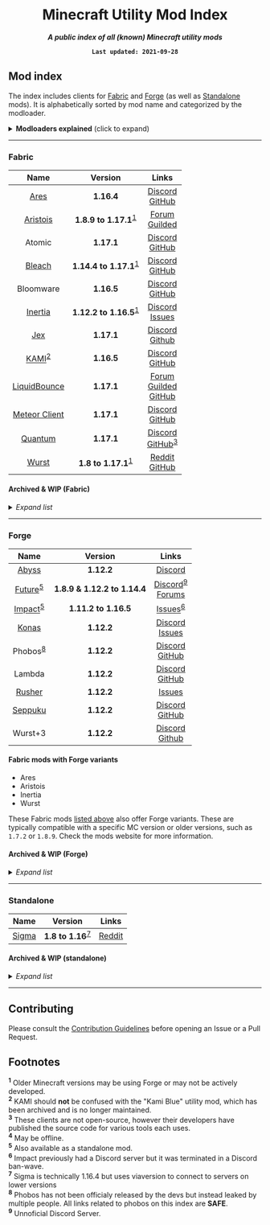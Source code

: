 <div align="center">

Minecraft Utility Mod Index
===
***A public index of all (known) Minecraft utility mods***

**`Last updated: 2021-09-28`**

</div>

## Mod index

The index includes clients for [Fabric](#fabric) and [Forge](#forge) (as well as [Standalone](#standalone) mods). It is alphabetically sorted by mod name and categorized by the modloader.

<details>
<summary><strong>Modloaders explained</strong> (click to expand)</summary>

A modloader is exactly what it sounds like: it loads mods, hence "mod loader". These loaders make it easy for developers to write mods and even easier for players to install mods.

| Modloader | Description | Website |
| :-------: | ----------- | :-----: |
| Fabric | Fabric is a lightweight, experimental modding toolchain for Minecraft. Much newer than Forge. | [Fabric] |
| Forge | Arguably the most popular modding API for Minecraft. Most older (around MC 1.12) mods are written using Forge. Forge does have support for newer MC versions, but developers tend to switch to Fabric for newer MC. | [Forge] |
| Standalone | This is a more primitive method of modding where devs don't use a dedicated modloader, and rather modify the game directly. A popular example of this style is [Optifine], which can be loaded into Minecraft without setting up any other modloaders. | *N/A* |

**Please note:** Forge and Fabric are **not** designed to work alongside eachother. You are free to try it, but don't be surprised if it doesn't work and no one helps you.

[Fabric]: https://www.fabricmc.net/
[Forge]: https://files.minecraftforge.net/
[Optifine]: https://www.optifine.net/

</details>

---
### Fabric

| Name | Version | Links |
| :--: | :-----: | :---: |
| [Ares]          | **1.16.4**           | [Discord][Ares Discord]<br>[GitHub][Ares GitHub] |
| [Aristois]      | **1.8.9 to 1.17.1**<sup>[1]</sup> | [Forum][Aristois forum]<br>[Guilded][Aristois guilded] |
| Atomic          | **1.17.1**             | [Discord][Atomic Discord]<br>[GitHub][Atmoic GitHub] |
| [Bleach]        | **1.14.4 to 1.17.1**<sup>[1]</sup>  | [Discord][Bleach Discord]<br>[GitHub][Bleach GitHub] |
| Bloomware       | **1.16.5**           | [Discord][Bloomware Discord]<br>[GitHub][Bloomware GitHub] |
| [Inertia]       | **1.12.2 to 1.16.5**<sup>[1]</sup> | [Discord][Inertia Discord]<br>[Issues][Inertia Issues] |
| [Jex]           | **1.17.1**             | [Discord][Jex Discord]<br>[Github][Jex GitHub] |
| [KAMI]<sup>[2]</sup> | **1.16.5**      | [Discord][KAMI Discord]<br>[GitHub][KAMI GitHub] |
| [LiquidBounce] | **1.17.1**   | [Forum][Liquid Forum]<br>[Guilded][Liquid Guilded]<br>[GitHub][Liquid GitHub] | 
| [Meteor Client] | **1.17.1**           | [Discord][Meteor Discord]<br>[GitHub][Meteor GitHub] |
| [Quantum]       |  **1.17.1**            | [Discord][Quantum Discord]<br>[GitHub][Quantum GitHub]<sup>[3]</sup> |
| [Wurst]         | **1.8 to 1.17.1**<sup>[1]</sup> | [Reddit][Wurst Reddit]<br>[GitHub][Wurst GitHub] |

[Aristois]: https://aristois.net/
[Aristois forum]: https://discuss.aristois.net/
[Aristois guilded]: https://guilded.gg/Aristois

[Ares]: https://aresclient.org/
[Ares Discord]: https://discord.com/invite/3cdCacJ
[Ares GitHub]: https://github.com/AresClient

[Atomic Discord]: https://discord.gg/rvC7F798xQ 
[Atmoic GitHub]: https://github.com/cornos/Atomic

[Bleach]: https://bleachhack.org/
[Bleach Discord]: https://bleachhack.org/discord
[Bleach GitHub]: https://github.com/BleachDrinker420/BleachHack

[Bloomware Discord]: https://discord.gg/D4G7JN5d7m
[Bloomware Github]: https://github.com/TheFishDevs/Bloomware

[Inertia]: https://inertiaclient.com/
[Inertia Discord]: https://discord.gg/ZyMKgSm
[Inertia Issues]: https://github.com/THEREALWWEFAN231/Inertia

[Jex]: https://jexclient.com
[Jex Discord]: https://discord.gg/msV9ek4Qwt
[Jex GitHub]: https://github.com/DustinRepo/JexClient-main

[KAMI]: https://kamiclient.com
[KAMI Discord]: https://discord.gg/9hvwgeg
[KAMI GitHub]: https://github.com/zeroeightysix/KAMI

[LiquidBounce]: https://liquidbounce.net
[Liquid Forum]: https://forums.ccbluex.net
[Liquid Guilded]: https://www.guilded.gg/CCBlueX
[Liquid GitHub]: https://github.com/CCBlueX/LiquidBounce

[Meteor Client]: https://meteorclient.com/
[Meteor Discord]: https://meteorclient.com/discord
[Meteor GitHub]: https://meteorclient.com/github

[Quantum]: https://quantumclient.org/
[Quantum Discord]: https://quantumclient.org/discord
[Quantum GitHub]: https://quantumclient.org/github

[Wurst]: https://www.wurstclient.net/
[Wurst GitHub]: https://github.com/Wurst-Imperium/Wurst7
[Wurst Reddit]: https://www.reddit.com/r/WurstClient/

#### Archived & WIP (Fabric)
<details>
<summary><em>Expand list</em></summary>

| Name | Version | Links | Status |
| :--: | :-----: | :---: | :----: |
| [beach house]  |  **1.17.1** | [GitHub][beach house GitHub]<sup>[3]</sup> | WIP |
| Bleach epearl edition | **1.16.4** | [Discord][Bleach epearl Discord]<br>[GitHub][Bleach epearl GitHub] | Archived |
| BubbyClient    | **1.16.1**   | [GitHub][Bubby GitHub] | Archived |
| [Cornos]       | **1.16.5**   | [Discord][Cornos Discord]<br>[GitHub][Cornos GitHub] | Archived |
| FaxHax         | **1.16.5**   | [Discord][FaxHax Discord]<br>[GitHub][FaxHax GitHub] | Archived |
| FrostBurn      | **1.17**     | [Discord][FrostBurn Discord]<br>[GitHub][FrostBurn GitHub] | Unknown|
| GS-Fabric      | **1.16.5**   | [GitHub][GS-Fabric] | Archived |
| Lumen          | **1.16.5**   | [GitHub][Lumen GitHub] | Archived |
| MineClient     |  **1.16.5**  | [Discord][MineClient Discord]<br>[Github][MineClient GitHub] | Archived |
| Numa           |  **1.16.5**  | [Forum][Numa Forum]<sup>[4]</sup> | WIP |
| Phobos-1.16    | **1.16.5**   | [Github][Phobos-1.16 GitHub] | Archived |
| Toast Client   | **1.16.5**   | [Discord][Toast Discord]<br>[GitHub][Toast GitHub] | Unknown |


[beach house]: https://beach-house-development.github.io/website/
[beach house GitHub]: https://github.com/beach-house-development
[Bleach epearl Discord]: https://discord.com/invite/WkdpPZ6
[Bleach epearl GitHub]: https://github.com/22s/bleachhack-1.16-epearl-edition
[Bubby GitHub]: https://github.com/BubbyRoosh1/BubbyClient-Fabric-1.16
[Cornos]: https://cornos.cf/
[Cornos Discord]: https://discord.gg/rvC7F798xQ
[Cornos GitHub]: https://github.com/cornos/Cornos
[FaxHax Discord]: https://discord.gg/D6XqgbVGFT
[FaxHax GitHub]: https://github.com/FaxHax/fabric-client
[FrostBurn Discord]: https://discord.gg/XkpYgpfHtc
[FrostBurn GitHub]: https://github.com/evaan/FrostBurn
[GS-Fabric]: https://github.com/IUDevman/gamesense-fabric
[Lumen GitHub]: https://github.com/olliem5/lumen
[MineClient Discord]: https://discord.gg/DC358waTEZ
[MineClient GitHub]: https://github.com/ChiquitaV2/MineClient
[Numa Forum]: https://numaclient.net/
[Phobos-1.16 GitHub]: https://github.com/MOMIN5/Phobos-1.16
  
[Toast Discord]: https://discord.gg/PASHZanfyc
[Toast GitHub]: https://github.com/RemainingToast/ToastClient

</details>

---
### Forge

| Name | Version | Links |
| :--: | :-----: | :---: |
| [Abyss] | **1.12.2** | [Discord][Abyss Discord] |
| [Future]<sup>[5]</sup> | **1.8.9 & 1.12.2 to 1.14.4** | [Discord][Future Discord]<sup>[9]</sup><br>[Forums][Future Forums] |
| [Impact]<sup>[5]</sup> | **1.11.2 to 1.16.5** | [Issues][Impact Issues]<sup>[6]</sup> |
| [Konas] | **1.12.2** | [Discord][Konas Discord]<br>[Issues][Konas Issues] |
| Phobos<sup>[8]</sup> | **1.12.2** | [Discord][Phobos Discord]<br>[GitHub][Phobos Github] |
| Lambda | **1.12.2** | [Discord][Lambda Discord]<br>[GitHub][Lambda GitHub] |
| [Rusher] | **1.12.2** | [Issues][Rusher Issues] |
| [Seppuku] | **1.12.2** | [Discord][Seppuku Discord]<br>[GitHub][Seppuku GitHub] |
| Wurst+3 | **1.12.2** | [Discord][Wurst+3 Discord]<br>[Github][Wurst+3 github] |

#### Fabric mods with Forge variants

- Ares
- Aristois
- Inertia
- Wurst

These Fabric mods [listed above](#fabric) also offer Forge variants. These are typically compatible with a specific MC version or older versions, such as `1.7.2` or `1.8.9`. Check the mods website for more information.


[Future]: https://futureclient.net/
[Future Forums]: https://futureclient.net/forum/
[Future Discord]: https://discord.gg/w6mkdUGv7N

[Abyss]: https://abyssclient.com/
[Abyss Discord]: https://discord.com/invite/2kJV6ZQBgX

[Konas]:https://konasclient.com/
[Konas Discord]: https://discord.com/invite/gpVZ4Y6cpq
[Konas Issues]: https://github.com/DarkiBoi/konas-issues

[Impact]: https://impactclient.net/
[Impact Issues]: https://github.com/ImpactDevelopment/ImpactIssues

[Rusher]: https://rusherhack.org/
[Rusher Issues]: https://github.com/John200410/rusherhack-issues/

[Seppuku]: https://seppuku.pw/
[Seppuku Discord]: https://discord.gg/nf8Dfj4
[Seppuku GitHub]: https://github.com/seppukudevelopment/seppuku

[Wurst+3 GitHub]: https://github.com/WurstPlus/wurst-plus-three
[Wurst+3 Discord]: https://discord.com/invite/hvnZePKQHx

[Phobos Github]: https://github.com/Gopro336/CLEAN_Phobos_1.9.0-BUILDABLE-SRC
[Phobos Discord]: https://discord.gg/VFyKPZrJNG

[Lambda Github]: https://github.com/lambda-client/lambda
[Lambda Discord]: https://discord.com/invite/QjfBxJzE5x


#### Archived & WIP (Forge)
<details>
<summary><em>Expand list</em></summary>

| Name | Version | Links | Status |
| :--: | :-----: | :---: | :----: |
| FiraClient | **1.12.2** | [GitHub][Fira GitHub] | Archived |
| Gamesense | **1.12.2** | [GitHub][OG GS GitHub] | Archived |
| [Kami Blue] | **1.12.2** | [GitHub][KB GitHub] | Archived |
| Luchadora | **1.12.2** | [GitHub][Luchadora GitHub] | Archived |
| Momentum | **1.12.2** | [GitHub][Momentum GitHub] | Archived 
| Past | **1.12.2** | [GitHub][Past GitHub] | Archived |
| [Postman] | **1.12.2** | [GitHub][Postman GitHub] | Archived |

[Fira GitHub]: https://github.com/cout970/FiraClient
[OG GS GitHub]: https://github.com/IUDevman/gamesense-client
[Kami Blue]: https://kamiblue.org/
[KB GitHub]: https://github.com/kami-blue/client
[Luchadora GitHub]: https://github.com/x4e/Luchadora
[Momentum GitHub]: https://github.com/linustouchtips/momentum
[Past GitHub]: https://github.com/olliem5/past
[Postman]: http://techale.github.io/postman-website/
[Postman GitHub]: https://github.com/moomooooo/postman

</details>

---
### Standalone

| Name | Version | Links |
| :--: | :-----: | :---: |
| [Sigma] | **1.8 to 1.16**<sup>[7]</sup> | [Reddit][Sigma Reddit] |

[Sigma]: https://sigmaclient.info/
[Sigma Reddit]: https://www.reddit.com/r/SigmaClient


#### Archived & WIP (standalone)
<details>
<summary><em>Expand list</em></summary>

| Name | Version | Links | Status |
| :--: | :-----: | :---: | :----: |

</details>

---
## Contributing

Please consult the [Contribution Guidelines] before opening an Issue or a Pull Request.

[Contribution Guidelines]: https://github.com/UtilityMods/Index/blob/main/CONTRIBUTING.md

## Footnotes

<sup id="fn1">**1**</sup> Older Minecraft versions may be using Forge or may not be actively developed.  
<sup id="fn2">**2**</sup> KAMI should **not** be confused with the "Kami Blue" utility mod, which has been archived and is no longer maintained.  
<sup id="fn3">**3**</sup> These clients are not open-source, however their developers have published the source code for various tools each uses.  
<sup id="fn4">**4**</sup> May be offline.  
<sup id="fn5">**5**</sup> Also available as a standalone mod.  
<sup id="fn6">**6**</sup> Impact previously had a Discord server but it was terminated in a Discord ban-wave.  
<sup id="fn7">**7**</sup> Sigma is technically 1.16.4 but uses viaversion to connect to servers on lower versions
<br> <sup id="fn8">**8**</sup> Phobos has not been officialy released by the devs but instead leaked by multiple people. All links related to phobos on this index are **SAFE**.  
<sup id="fn9">**9**</sup> Unnoficial Discord Server.

[1]: #fn1
[2]: #fn2
[3]: #fn3
[4]: #fn4
[5]: #fn5
[6]: #fn6
[7]: #fn7
[8]: #fn8
[9]: #fn9